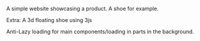 A simple website showcasing a product. A shoe for example.

Extra:
A 3d floating shoe using 3js

Anti-Lazy loading for main components/loading in parts in the background.

